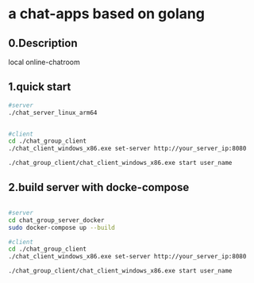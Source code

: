 # a chat-apps based on golang

## 0.Description

local online-chatroom


## 1.quick start

```bash
#server
./chat_server_linux_arm64


#client
cd ./chat_group_client
./chat_client_windows_x86.exe set-server http://your_server_ip:8080

./chat_group_client/chat_client_windows_x86.exe start user_name

```

## 2.build server with docke-compose

```bash

#server
cd chat_group_server_docker
sudo docker-compose up --build

#client
cd ./chat_group_client
./chat_client_windows_x86.exe set-server http://your_server_ip:8080

./chat_group_client/chat_client_windows_x86.exe start user_name

```